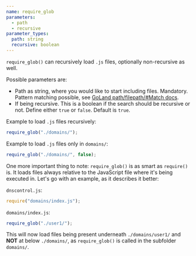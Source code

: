 ```yaml
---
name: require_glob
parameters:
  - path
  - recursive
parameter_types:
  path: string
  recursive: boolean
---
```


`require_glob()` can recursively load `.js` files, optionally non-recursive as well.

Possible parameters are:

- Path as string, where you would like to start including files. Mandatory. Pattern matching possible, see [GoLand path/filepath/#Match docs](https://golang.org/pkg/path/filepath/#Match).
- If being recursive. This is a boolean if the search should be recursive or not. Define either `true` or `false`. Default is `true`.

Example to load `.js` files recursively:

```javascript
require_glob("./domains/");
```

Example to load `.js` files only in `domains/`:

```javascript
require_glob("./domains/", false);
```

One more important thing to note: `require_glob()` is as smart as `require()` is. It loads files always relative to the JavaScript
file where it's being executed in. Let's go with an example, as it describes it better:

`dnscontrol.js`:

```javascript
require("domains/index.js");
```

`domains/index.js`:

```javascript
require_glob("./user1/");
```

This will now load files being present underneath `./domains/user1/` and **NOT** at below `./domains/`, as `require_glob()`
is called in the subfolder `domains/`.
